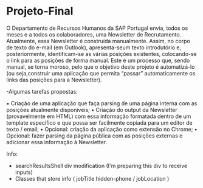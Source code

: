 # Projeto-Final

O Departamento de Recursos Humanos da SAP Portugal envia, todos os meses e a todos os colaboradores, uma Newsletter de Recrutamento. 
Atualmente, essa Newsletter é construída manualmente. Assim, no corpo de texto do e-mail (em Outlook), apresenta-seum texto introdutório e, 
posteriormente, identificam-se as várias posições existentes, colocando-se o link para as posições de forma manual. 
Este é um processo que, sendo manual, se torna moroso, pelo que o objetivo deste projeto é automatizá-lo (ou seja,construir uma aplicação que permita “passar” automaticamente os links das posições para a Newsletter).

-Algumas tarefas propostas:

• Criação de uma aplicação que faça parsing de uma página interna com as posições atualmente disponíveis;
• Criação do output da Newsletter (provavelmente em HTML) com essa informação formatada dentro de um template
específico e que possa ser facilmente copiada para um editor de texto / email;
• Opcional: criação da aplicação como extensão no Chrome;
• Opcional: fazer parsing da página pública com as posições externas e adicionar essa informação à Newsletter.


Info:
- searchResultsShell div modification (I'm preparing this div to receive inputs)
- Classes that store info ( jobTitle hidden-phone / jobLocation )